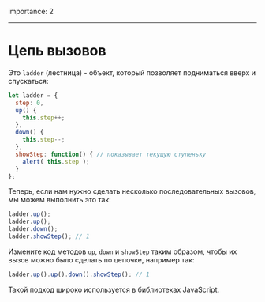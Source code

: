 importance: 2

---

# Цепь вызовов

Это `ladder` (лестница) - объект, который позволяет подниматься вверх и спускаться:

```js
let ladder = {
  step: 0,
  up() { 
    this.step++;
  },
  down() { 
    this.step--;
  },
  showStep: function() { // показывает текущую ступеньку
    alert( this.step );
  }
};
```

Теперь, если нам нужно сделать несколько последовательных вызовов, мы можем выполнить это так:

```js
ladder.up();
ladder.up();
ladder.down();
ladder.showStep(); // 1
```

Измените код методов `up`, `down` и `showStep` таким образом, чтобы их вызов можно было сделать по цепочке, например так:

```js
ladder.up().up().down().showStep(); // 1
```

Такой подход широко используется в библиотеках JavaScript. 
